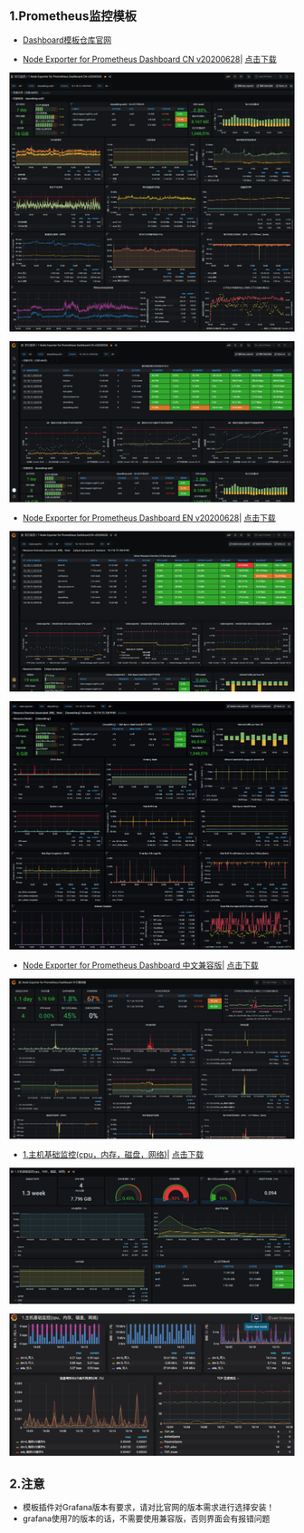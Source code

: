 ## 1.Prometheus监控模板

- [Dashboard模板仓库官网][1]

- [Node Exporter for Prometheus Dashboard CN v20200628][2]| [点击下载][3]

![image.png](images/8259.png)

![image.png](images/8260.png)

- [Node Exporter for Prometheus Dashboard EN v20200628][4]| [点击下载][5]

![image.png](images/8427.png)

![image.png](images/8428.png)

- [Node Exporter for Prometheus Dashboard 中文兼容版][6]| [点击下载][7]

![image.png](images/image.png)

- [1.主机基础监控(cpu，内存，磁盘，网络)][8]| [点击下载][9]

![image.png](images/image1.png)

![image.png](images/5730.png)


## 2.注意
- 模板插件对Grafana版本有要求，请对比官网的版本需求进行选择安装！
- grafana使用7的版本的话，不需要使用兼容版，否则界面会有报错问题

[1]: https://grafana.com/grafana/dashboards
[2]: https://grafana.com/grafana/dashboards/8919
[3]: https://grafana.com/api/dashboards/1860/revisions/20/download
[4]: https://grafana.com/grafana/dashboards/11074
[5]: https://grafana.com/api/dashboards/11074/revisions/4/download
[6]: https://grafana.com/grafana/dashboards/11174
[7]: https://grafana.com/api/dashboards/11174/revisions/1/download
[8]: https://grafana.com/grafana/dashboards/9276
[9]: https://grafana.com/api/dashboards/9276/revisions/2/download
